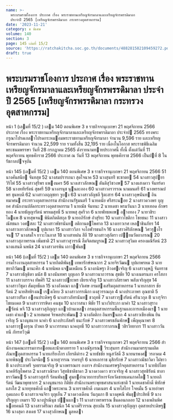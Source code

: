 ```yaml
---
name: >-
  พระบรมราชโองการ ประกาศ เรื่อง พระราชทานเหรียญจักรมาลาและเหรียญจักรพรรดิมาลา
  ประจำปี 2565 [เหรียญจักรพรรดิมาลา กระทรวงอุตสาหกรรม]
date: '2023-11-21'
category: ข พิเศษ
volume: 140
section: 3
page: 145 เล่มที่ 15/2
source: 'https://ratchakitcha.soc.go.th/documents/488281582109459272.pdf'
draft: true
---
```


# พระบรมราชโองการ ประกาศ เรื่อง พระราชทานเหรียญจักรมาลาและเหรียญจักรพรรดิมาลา ประจำปี 2565 [เหรียญจักรพรรดิมาลา กระทรวงอุตสาหกรรม]

หน้า 1 (เลมที่ 15/2 ) เลม 140 ตอนพิเศษ 3 ข ราชกิจจานุเบกษา 21 พฤศจิกายน 2566 ประกาศ เรื่อง พระราชทานเหรียญจักรมาลาและเหรียญจักรพรรดิมาลา ประจําป 2565 ทรงพระกรุณาโปรดเกลาโปรดกระหมอมพระราชทานเหรียญจักรมาลา จํานวน 9,596 ราย และเหรียญจักรพรรดิมาลา จํานวน 22,599 ราย รวมทั้งสิ้น 32,195 ราย เนื่องในโอกาส พระราชพิธีเฉลิมพระชนมพรรษา วันที่ 28 กรกฎาคม 2565 ดังรายนามทายประกาศนี้ ทั้งนี้ ตั้งแต่วันที่ 11 พฤศจิกายน พุทธศักราช 2566 ประกาศ ณ วันที่ 13 พฤศจิกายน พุทธศักราช 2566 เป็นปที่ 8 ในรัชกาลปจจุบัน

หน้า 145 (เลมที่ 15/2 ) เลม 140 ตอนพิเศษ 3 ข ราชกิจจานุเบกษา 21 พฤศจิกายน 2566 51 นางศันสนีย จันทสุข 52 นางสมปรารถนา สุดใจนาค 53 นางสุนทรี ขะชาตย 54 นางสาวสุปยา วิริไฟ 55 นางสาวสุรีพร แพงนคร 56 นางเสาวลักษณ ตันติสุวิชวงษ 57 นางแสงดาว จันทร์ดา 58 นางหทัยรัตน์ สุขศรี 59 นางอรนุช นุนละออง 60 นางสาวอรวรรณ นามมนตรี 61 นางพรรณปพร ชุนหบดี 62 นางสาวอฤญชยา จูบง 63 นางสาวอัญชลี ฐิตะสาร 64 นางสาวอุษนันท อินทมาศน กระทรวงอุตสาหกรรม สํานักงานรัฐมนตรี 1 นายดนัย ศรีสระนอย 2 นางสาวดวงพร บุญยศ สํานักงานปลัดกระทรวงอุตสาหกรรม 1 นายณัช จันทนะ 2 นายเดชา พรมวันนา 3 นายเทอด อักษรทอง 4 นายธัญญารัตน์ พรหมสุทธิ์ 5 นายพสุ สุครีวก 6 นายพัทธพงษ อางทอง 7 นายวชิระ ไมแพ 8 นายสุพจน พินิตกิตติสกุล 9 นายอภิรักษ์ อ่ําสุริยะ 10 นางสาวโชติกา ไชยชนะ 11 นางสาวณัสชนก วงศสละ 12 นางสาวพัชรนันท อติกานตไพศาล 13 นางเยาวเรศ เหลาชินภัทร 14 นางสาวเยาวลักษณ บุปผาดา 15 นางสาววิภา จงโอฬารธนกิจ 16 นางสาวศิริลักษณ วิศวรุงโรจน 17 นางสมใจ ยาวะโนภาส 18 นางสายฝน สีลี 19 นางสาวสุภัตรา เปยมวัตถาภรณ 20 นางสาวสุภาพรรณ เพิ่มชาติ 21 นางสาวสุวรรณี ลิ้มจิตสมบูรณ 22 นางสาวสุวิมล ครองมณีรัตน์ 23 นางแสนดี นพนิช 24 นางสาวอรพิน เถาวพันธ

หน้า 146 (เลมที่ 15/2 ) เลม 140 ตอนพิเศษ 3 ข ราชกิจจานุเบกษา 21 พฤศจิกายน 2566 กรมโรงงานอุตสาหกรรม 1 นายกิตติพันธุ เทพารักษ์ษณากร 2 นายจิรวัฒน บุปผาพรหม 3 นายชยาภิวัฒน มานะศึก 4 นายนิพล แจมเหมือน 5 นางกนิษฐา ลีวงศเจริญ 6 นางสาวดุษฎี จันทราช 7 นางสาวธัญธิตา มนัส 8 นางนันทพร บุญเอก 9 นางสาวนาถวรรณ สุขชัย 10 นางเนตรนภา ครโสภา 11 นางสาวบรรจง ทัพศิริ 12 นางสาวปยะพร เธียรเจริญ 13 นางสาวภัสราพร พลับเจริญสุข 14 นางสาววิชุดา สัมฤทธิ์ผล 15 นางอังคณา แกววิเศษ กรมสงเสริมอุตสาหกรรม 1 นายภาสกร ชัยรัตน์ 2 นายสิทธิรงณ เรงเงียบ 3 นางสาวกรรณิกา ผงสุวรรณกุล 4 นางประภาพร อุณชาติ 5 นางสาวปรีดา ออนประดิษฐ 6 นางสาวภัทรนันท ชวฤทธิ์ 7 นางสาวรุงรัตน์ ศรีนวกุล 8 นางรุจิรา ไชยมงคล 9 นางสาววรรษิดา คนชุม 10 นางวาสนา พิชัย 11 นางวิประภา ผาคํา 12 นางสาวสุรางครัตน์ พจี 13 นางสาวสุภิญญา แกวบ้านเหลา กรมอุตสาหกรรมพื้นฐานและการเหมืองแร 1 นายเดชา คําแกว 2 นายสมยศ จิรพลประพัฒน 3 นางกัตติกา อินทรนอก 4 นางสาวเชียงพิณ ยินเจริญ 5 นางนุชนาท นาคํา 6 นางประภัสศรี ธนะรักษ์ 7 นางสาวพรชลันพักษ เพ็ญคุณาพร 8 นางสาวรุงอรุณ บัวพก 9 นางวรรทนา นาคฤทธิ์ 10 นางสาววราภรณ วชิรวิทยากร 11 นางสาววันทนี ภัทรทวีวุฒิ

หน้า 147 (เลมที่ 15/2 ) เลม 140 ตอนพิเศษ 3 ข ราชกิจจานุเบกษา 21 พฤศจิกายน 2566 สํานักงานคณะกรรมการออยและน้ําตาลทราย 1 นางณัฐภรณ วีระสุนทร สํานักงานมาตรฐานผลิตภัณฑอุตสาหกรรม 1 นายเกรียงไกร เกียรติดํารง 2 นายธัชชัย หนูสวัสดิ์ 3 นายนรพงศ วรอาคม 4 นายพิชญ ประโมจนีย 5 นายสุวรรณ วรครบุรี 6 นายเอกราช มุสิกรักษ์ 7 นางสาวณัชถวิดา ไฝขาว 8 นางประภาศรี จุลธรรมเจริญ 9 นางพรรณกร องอาจ สํานักงานเศรษฐกิจอุตสาหกรรม 1 นายธิปไตย นาคหิรัญไพศาล 2 นางสาวณิรดา วิสุทธิชาติธาดา 3 นางดวงดาว ขาวเจริญ 4 นางสาวสุทธิรัตน์ ชาลาธราวัฒน 5 นางสาวสุสารี รัตนพันธุ ศูนยอํานวยการบริหารจังหวัดชายแดนภาคใต 1 นายอภิรัตน์ วัฒนาพุทธากร 2 นางนุชนารถ กิติชัย สํานักงานพระพุทธศาสนาแห่งชาติ 1 นายเดชาศักดิ์ พิทักษ์แสงใส 2 นายยุทธศักดิ์ แกวพระพาน 3 นายราชศักดิ์ งามเนตร 4 นายโสไกร ใจหมั้น 5 นายอําพร กุดแถลง 6 นางสาวเจนจิรา บุญเย็น 7 นางดวงเดือน วันกุมภา 8 นางดุษณี พันธุประสิทธิ์ 9 นางปริญญา เหมรา 10 นางปูรณีนุช ปนแกว 11 นางสาวพรพรรณ ชื่นดอนกลอย 12 นางเพลินพิศ นอยคนดี 13 นางสาวศิริณา สมนึก 14 นางศิริวรรณ สุยะผัน 15 นางสาวสุกัญญา อุตสาหประดิษฐ 16 นางสุดา สงเดช 17 นางสุวลักษณ มูลหลา
